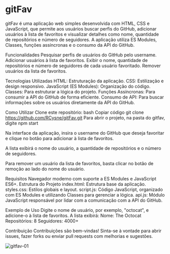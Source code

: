# gitFav
gitFav é uma aplicação web simples desenvolvida com HTML, CSS e JavaScript, que permite aos usuários buscar perfis do GitHub, 
adicionar usuários à lista de favoritos e visualizar detalhes como nome, quantidade de repositórios e número de seguidores. 
A aplicação utiliza ES Modules, Classes, funções assíncronas e o consumo da API do GitHub.

Funcionalidades
Pesquisar perfis de usuários do GitHub pelo username.
Adicionar usuários à lista de favoritos.
Exibir o nome, quantidade de repositórios e número de seguidores de cada usuário favoritado.
Remover usuários da lista de favoritos.

Tecnologias Utilizadas
HTML: Estruturação da aplicação.
CSS: Estilização e design responsivo.
JavaScript (ES Modules): Organização do código.
Classes: Para estruturar a lógica do projeto.
Funções Assíncronas: Para consumir a API do GitHub de forma eficiente.
Consumo de API: Para buscar informações sobre os usuários diretamente da API do GitHub.

Como Utilizar
Clone este repositório:
bash
Copiar código
git clone https://github.com/RCysne/gitFav.git
Para abrir o projeto, na pasta do gitfav, digite npm start

Na interface da aplicação, insira o username do GitHub que deseja favoritar e clique no botão para adicionar à lista de favoritos.

A lista exibirá o nome do usuário, a quantidade de repositórios e o número de seguidores.

Para remover um usuário da lista de favoritos, basta clicar no botão de remoção ao lado do nome do usuário.

Requisitos
Navegador moderno com suporte a ES Modules e JavaScript ES6+.
Estrutura do Projeto
index.html: Estrutura base da aplicação.
styles.css: Estilos globais e layout.
script.js: Código JavaScript, organizado com ES Modules e utilizando Classes para gerenciar a lógica.
api.js: Módulo JavaScript responsável por lidar com a comunicação com a API do GitHub.

Exemplo de Uso
Digite o nome de usuário, por exemplo, "octocat", e adicione-o à lista de favoritos.
A lista exibirá:
Nome: The Octocat
Repositórios: 8
Seguidores: 4000+

Contribuição
Contribuições são bem-vindas! Sinta-se à vontade para abrir issues, fazer forks ou enviar pull requests com melhorias e sugestões.

![gitfav-01]()
